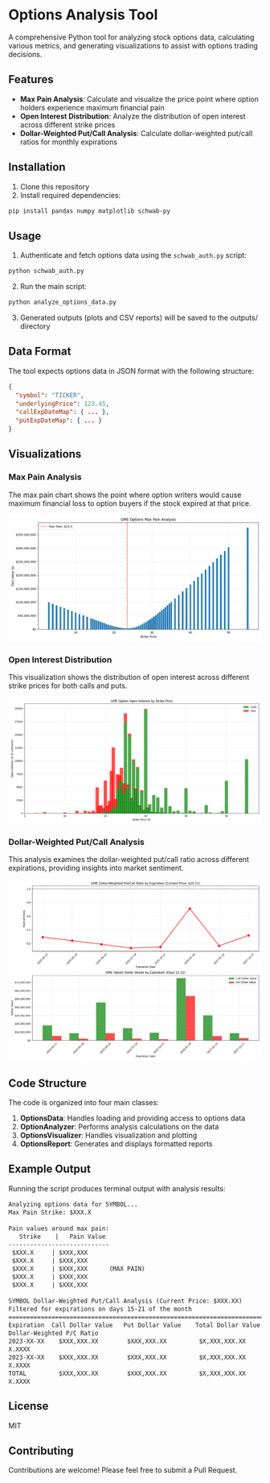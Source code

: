 # Options Analysis Tool

A comprehensive Python tool for analyzing stock options data, calculating various metrics, and generating visualizations to assist with options trading decisions.

## Features

- **Max Pain Analysis**: Calculate and visualize the price point where option holders experience maximum financial pain
- **Open Interest Distribution**: Analyze the distribution of open interest across different strike prices
- **Dollar-Weighted Put/Call Analysis**: Calculate dollar-weighted put/call ratios for monthly expirations

## Installation

1. Clone this repository
2. Install required dependencies:
```bash
pip install pandas numpy matplotlib schwab-py
```

## Usage

1. Authenticate and fetch options data using the `schwab_auth.py` script:
```bash
python schwab_auth.py
```
2. Run the main script:
```bash
python analyze_options_data.py
```
3. Generated outputs (plots and CSV reports) will be saved to the outputs/ directory

## Data Format

The tool expects options data in JSON format with the following structure:
```json
{
  "symbol": "TICKER",
  "underlyingPrice": 123.45,
  "callExpDateMap": { ... },
  "putExpDateMap": { ... }
}
```

## Visualizations

### Max Pain Analysis

The max pain chart shows the point where option writers would cause maximum financial loss to option buyers if the stock expired at that price.

![Max Pain Chart Example](example/GME_max_pain.png)

### Open Interest Distribution

This visualization shows the distribution of open interest across different strike prices for both calls and puts.

![Open Interest Chart Example](example/GME_open_interest.png)

### Dollar-Weighted Put/Call Analysis

This analysis examines the dollar-weighted put/call ratio across different expirations, providing insights into market sentiment.

![Dollar-Weighted Analysis Example](example/GME_dollar_weighted_pc_analysis.png)

## Code Structure

The code is organized into four main classes:

1. **OptionsData**: Handles loading and providing access to options data
2. **OptionAnalyzer**: Performs analysis calculations on the data
3. **OptionsVisualizer**: Handles visualization and plotting
4. **OptionsReport**: Generates and displays formatted reports

## Example Output

Running the script produces terminal output with analysis results:

```
Analyzing options data for SYMBOL...
Max Pain Strike: $XXX.X

Pain values around max pain:
   Strike    |   Pain Value    
----------------------------
 $XXX.X     | $XXX,XXX     
 $XXX.X     | $XXX,XXX     
 $XXX.X     | $XXX,XXX      (MAX PAIN)
 $XXX.X     | $XXX,XXX     
 $XXX.X     | $XXX,XXX     

SYMBOL Dollar-Weighted Put/Call Analysis (Current Price: $XXX.XX)
Filtered for expirations on days 15-21 of the month
====================================================================================================
Expiration  Call Dollar Value   Put Dollar Value    Total Dollar Value  Dollar-Weighted P/C Ratio
2023-XX-XX    $XXX,XXX.XX        $XXX,XXX.XX         $X,XXX,XXX.XX             X.XXXX
2023-XX-XX    $XXX,XXX.XX        $XXX,XXX.XX         $X,XXX,XXX.XX             X.XXXX
TOTAL         $XXX,XXX.XX        $XXX,XXX.XX         $X,XXX,XXX.XX             X.XXXX
```

## License

MIT

## Contributing

Contributions are welcome! Please feel free to submit a Pull Request.